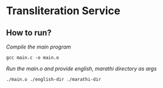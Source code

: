 # Transliteration Service

## How to run?

_Compile the main program_

```
gcc main.c -o main.o
```

_Run the main.o and provide english, marathi directory as args_

```
./main.o ./english-dir ./marathi-dir
```
